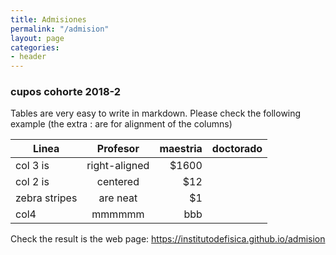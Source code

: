 ```yaml
---
title: Admisiones
permalink: "/admision"
layout: page
categories:
- header
---
```


### cupos cohorte 2018-2

Tables are very easy to write in markdown. Please check the following example (the extra : are for alignment of the columns)

| Linea         | Profesor           | maestria  | doctorado |
| ------------- |:-------------:| -----:|------:|
| col 3 is      | right-aligned | $1600 |
| col 2 is      | centered      |   $12 |
| zebra stripes | are neat      |    $1 |
|col4           |   mmmmmm      | bbb   |

Check the result is the web page: https://institutodefisica.github.io/admision

